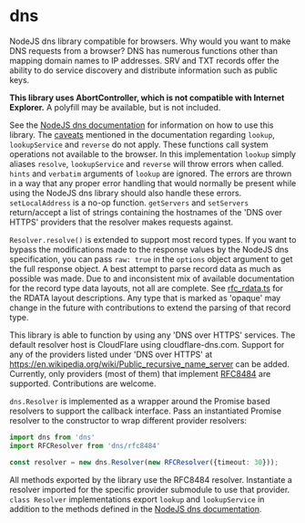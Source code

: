# dns

NodeJS dns library compatible for browsers. Why would you want to make DNS requests from a browser? DNS has numerous
functions other than mapping domain names to IP addresses. SRV and TXT records offer the ability to do service discovery
and distribute information such as public keys.

**This library uses AbortController, which is not compatible with Internet Explorer.** A polyfill may be available,
but is not included.

See the [NodeJS dns documentation](https://nodejs.org/api/dns.html) for information on how to use this library.
The [caveats](https://nodejs.org/api/dns.html#dns_implementation_considerations) mentioned in the documentation
regarding `lookup`, `lookupService` and `reverse` do not apply. These functions call system operations not available to
the browser. In this implementation `lookup` simply aliases `resolve`, `lookupService` and `reverse` will throw errors
when called. `hints` and `verbatim` arguments of `lookup` are ignored. The errors are thrown in a way that any proper
error handling that would normally be present while using the NodeJS dns library should also handle these errors.
`setLocalAddress` is a no-op function. `getServers` and `setServers` return/accept a list of strings containing the
hostnames of the 'DNS over HTTPS' providers that the resolver makes requests against.

`Resolver.resolve()` is extended to support most record types. If you want to bypass the modifications made to the response 
values by the NodeJS dns specification, you can pass `raw: true` in the `options` object argument to get the full response object.
A best attempt to parse record data as much as possible was made. Due to and inconsistent mix of available documentation 
for the record type data layouts, not all are complete. See [rfc_rdata.ts](src/rfc_rdata.ts) for the RDATA layout descriptions.
Any type that is marked as 'opaque' may change in the future with contributions to extend the parsing of that record type.

This library is able to function by using any 'DNS over HTTPS' services. The default resolver host is CloudFlare using 
cloudflare-dns.com. Support for any of the providers listed under 'DNS over HTTPS' at https://en.wikipedia.org/wiki/Public_recursive_name_server 
can be added. Currently, only providers (most of them) that implement [RFC8484](https://tools.ietf.org/html/rfc8484) are supported. Contributions are welcome.

`dns.Resolver` is implemented as a wrapper around the Promise based resolvers to support the callback interface. Pass an
instantiated Promise resolver to the constructor to wrap different provider resolvers:

```typescript
import dns from 'dns'
import RFCResolver from 'dns/rfc8484'

const resolver = new dns.Resolver(new RFCResolver({timeout: 30}));
```

All methods exported by the library use the RFC8484 resolver. Instantiate a resolver imported for the specific
provider submodule to use that provider. `class Resolver` implementations export `lookup` and `lookupService` in
addition to the methods defined in the
[NodeJS dns documentation](https://nodejs.org/api/dns.html).
